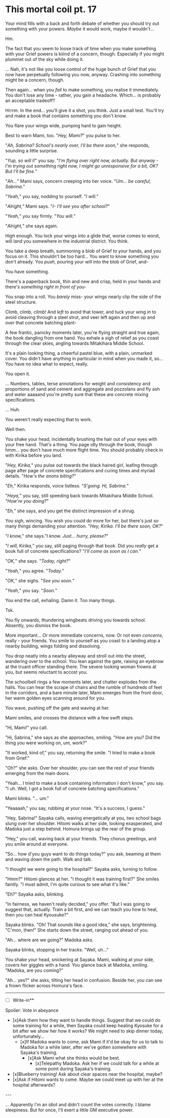 # This mortal coil pt. 17

Your mind fills with a back and forth debate of whether you should try out something with your powers. *Maybe* it would work, maybe it wouldn't...

Hm.

The fact that you seem to loose track of time when you make something with your Grief powers is kiiind of a concern, though. Especially if you might plummet out of the sky while doing it.

... Nah, it's not like you loose control of the huge bunch of Grief that you now have perpetually following you now, anyway. Crashing into something might be a concern, though.

Then again... when you *fail* to make something, you realise it immediately. You don't lose any time - rather, you gain a headache. Which... is probably an acceptable tradeoff?

Hrrrm. In the end... you'll give it a shot, you think. Just a small test. You'll try and make a book that contains something you don't know.

You flare your wings wide, pumping hard to gain height.

Best to warn Mami, too. "*Hey, Mami?*" you pulse to her.

"*Ah, Sabrina? School's nearly over, I'll be there soon,*" she responds, sounding a little surprise.

"*Yup, so will I!*" you say. "*I'm flying over right now, actually. But anyway - I'm trying out something right now, I might go unresponsive for a bit, OK? But I'll be fine.*"

"*Ah...*" Mami says, concern creeping into her voice. "*Um... be careful, Sabrina.*"

"*Yeah,*" you say, nodding to yourself. "*I will.*"

"*Alright,*" Mami says. "*I- I'll see you after school?*"

"*Yeah,*" you say firmly. "*You will.*"

"*Alright,*" she says again.

High enough. You lock your wings into a glide that, worse comes to worst, will land you somewhere in the industrial district. You think.

You take a deep breath, summoning a blob of Grief to your hands, and you focus on it. This shouldn't be too hard... You want to know something you don't already. You *push,* pouring your *will* into the blob of Grief, and-

You have something.

There's a paperback book, thin and new and crisp, held in your hands and there's *something right in front of you-*

You snap into a roll. You *barely* miss- your wings nearly clip the side of the steel structure.

Climb, climb, *climb!* And *left* to avoid that tower, and tuck your wing *in* to avoid cleaving through a steel strut, and veer left again and then up and *over* that concrete batching plant-

A few frantic, panicky moments later, you're flying straight and true again, the book dangling from one hand. You exhale a sigh of relief as you coast through the clear skies, angling towards Mitakihara Middle School.

It's a plain looking thing, a cheerful pastel blue, with a plain, unmarked cover. You didn't have anything in particular in mind when you made it, so... You have no idea what to expect, really.

You open it.

... Numbers, tables, terse annotations for weight and consistency and proportions of sand and cement and aggregate and pozzolans and fly ash and water aaaaand you're pretty sure that these are concrete mixing specifications.

... Huh.

You weren't really expecting that to work.

Well then.

You shake your head, incidentally brushing the hair out of your eyes with your free hand. That's a thing. You page idly through the book, though hmm... you don't have much more flight time. You should probably check in with Kirika before you land.

"*Hey, Kirika,*" you pulse out towards the black haired girl, leafing through page after page of concrete specifications and curing times and myriad details. "*How's the anons biting?*"

"*Eh,*" Kirika responds, voice listless. "*S'going. Hi, Sabrina.*"

"*Heya,*" you say, still speeding back towards Mitakihara Middle School. "*How're you doing?*"

"*Eh,*" she says, and you get the distinct impression of a shrug.

You sigh, wincing. You wish you could do more for her, but there's just so many things demanding your attention. "*Hey, Kirika. I'll be there soon, OK?*"

"*I know,*" she says."*I know. Just... hurry, please?*"

"*I will, Kirika,*" you say, still paging through that book. Did you *really* get a book full of concrete specifications? "*I'll come as soon as I can.*"

"*OK,*" she says. "*Today, right?*"

"*Yeah,*" you agree. "*Today.*"

"*OK,*" she sighs. "*See you soon.*"

"*Yeah,*" you say. "*Soon.*"

You end the call, exhaling. Damn it. Too many things.

Tsk.

You fly onwards, thundering wingbeats driving you towards school. Absently, you dismiss the book.

More important... Or more immediate concerns, now. Or not even *concerns*, really - your friends. You smile to yourself as you coast to a landing atop a nearby building, wings folding and dissolving.

You drop neatly into a nearby alleyway and stroll out into the street, wandering over to the school. You lean against the gate, raising an eyebrow at the truant officer standing there. The severe looking woman frowns at you, but seems reluctant to accost you.

The schoolbell rings a few moments later, and chatter explodes from the halls. You can hear the scrape of chairs and the rumble of hundreds of feet in the corridors, and a bare minute later, Mami emerges from the front door, her warm golden eyes scanning around for you.

You wave, pushing off the gate and waving at her.

Mami smiles, and crosses the distance with a few swift steps.

"Hi, Mami!" you call.

"Hi, Sabrina," she says as she approaches, smiling. "How are you? Did the thing you were working on, um, work?"

"It worked, kind of," you say, returning the smile. "I tried to make a book from Grief."

"Oh?" she asks. Over her shoulder, you can see the rest of your friends emerging from the main doors.

"Yeah... I tried to make a book containing information I don't know," you say. "I uh. Well, I got a book full of concrete batching specifications."

Mami blinks. "... um."

"Yeaaaah," you say, rubbing at your nose. "It's a success, I guess."

"Hey, Sabrina!" Sayaka calls, waving energetically at you, two school bags slung over her shoulder. Hitomi walks at her side, looking exasperated, and Madoka just a step behind. Homura brings up the rear of the group.

"Hey," you call, waving back at your friends. They chorus greetings, and you smile around at everyone.

"So... how d'you guys want to do things today?" you ask, beaming at them and waving down the path. Walk and talk.

"I thought we were going to the hospital?" Sayaka asks, turning to follow.

"Hmm?" Hitomi glances at her. "I thought it was training first?" She smiles faintly. "I must admit, I'm quite curious to see what it's like."

"Eh?" Sayaka asks, blinking.

"In fairness, we haven't really decided," you offer. "But I was going to suggest that, actually. Train a bit first, and we can teach you how to heal, then you can heal Kyousuke?"

Sayaka blinks. "Oh! That sounds like a good idea," she says, brightening. "C'mon, then!" She starts down the street, ranging out ahead of you.

"Ah... where are we going?" Madoka asks.

Sayaka blinks, stopping in her tracks. "Well, uh..."

You shake your head, snickering at Sayaka. Mami, walking at your side, covers her giggles with a hand. You glance back at Madoka, smiling. "Madoka, are you coming?"

"Ah... yes?" she asks, tilting her head in confusion. Beside her, you can see a frown flicker across Homura's face.

---

- [ ] Write-in**

Spoiler: Vote in abeyance

- [x]Ask them how they want to handle things. Suggest that we could do some training for a while, then Sayaka could keep healing Kyosuke for a bit after we show her how it works? We might need to skip dinner today, unfortunately...
  - [x]If Madoka wants to come, ask Mami if it'd be okay for us to talk to Madoka for a while later, after we've gotten somewhere with Sayaka's training.
    - [x]Ask Mami what she thinks would be best.
      - [x]Telepathy Madoka. Ask her if we could talk for a while at some point during Sayaka's training.
- [x]Blueberry training! Ask about clear spaces near the hospital, maybe?
- [x]Ask if Hitomi wants to come. Maybe we could meet up with her at the hospital afterwards?

---​

... Apparently I'm an idiot and didn't count the votes correctly. I blame sleepiness. But for once, I'll exert a little GM executive power.
